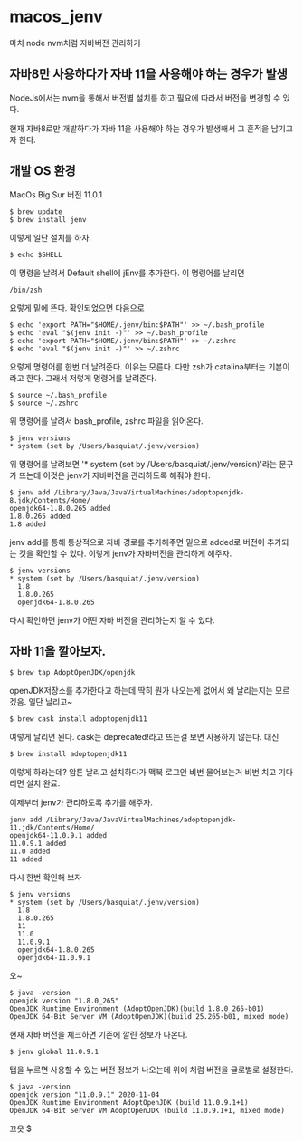 # macos_jenv
마치 node nvm처럼 자바버전 관리하기

## 자바8만 사용하다가 자바 11을 사용해야 하는 경우가 발생

NodeJs에서는 nvm을 통해서 버전별 설치를 하고 필요에 따라서 버전을 변경할 수 있다.

현재 자바8로만 개발하다가 자바 11을 사용해야 하는 경우가 발생해서 그 흔적을 남기고자 한다.

## 개발 OS 환경

MacOs Big Sur 버전 11.0.1

```
$ brew update
$ brew install jenv
```

이렇게 일단 설치를 하자.

```
$ echo $SHELL
```
이 명령을 날려서 Default shell에 jEnv를 추가한다.
이 명령어를 날리면

```
/bin/zsh
```

요렇게 밑에 뜬다. 확인되었으면 다음으로

```
$ echo 'export PATH="$HOME/.jenv/bin:$PATH"' >> ~/.bash_profile
$ echo 'eval "$(jenv init -)"' >> ~/.bash_profile
$ echo 'export PATH="$HOME/.jenv/bin:$PATH"' >> ~/.zshrc
$ echo 'eval "$(jenv init -)"' >> ~/.zshrc
```

요렇게 명령어를 한번 더 날려준다.
이유는 모른다. 다만 zsh가 catalina부터는 기본이라고 한다. 그래서 저렇게 명령어를 날려준다.

```
$ source ~/.bash_profile
$ source ~/.zshrc
```

위 명령어를 날려서 bash_profile, zshrc 파일을 읽어온다.

```
$ jenv versions
* system (set by /Users/basquiat/.jenv/version)
```

위 명령어를 날려보면 '* system (set by /Users/basquiat/.jenv/version)'라는 문구가 뜨는데 이것은 jenv가 자바버전을 관리하도록 해줘야 한다.

```
$ jenv add /Library/Java/JavaVirtualMachines/adoptopenjdk-8.jdk/Contents/Home/
openjdk64-1.8.0.265 added
1.8.0.265 added
1.8 added
```

jenv add를 통해 통상적으로 자바 경로를 추가해주면 밑으로 added로 버전이 추가되는 것을 확인할 수 있다. 이렇게 jenv가 자바버전을 관리하게 해주자.

```
$ jenv versions
* system (set by /Users/basquiat/.jenv/version)
  1.8
  1.8.0.265
  openjdk64-1.8.0.265
```

다시 확인하면 jenv가 어떤 자바 버전을 관리하는지 알 수 있다.


## 자바 11을 깔아보자.

```
$ brew tap AdoptOpenJDK/openjdk 
```

openJDK저장소를 추가한다고 하는데 딱히 뭔가 나오는게 없어서 왜 날리는지는 모르겠음. 일단 날리고~

```
$ brew cask install adoptopenjdk11
```

여렇게 날리면 된다. cask는 deprecated!라고 뜨는걸 보면 사용하지 않는다. 대신 

```
$ brew install adoptopenjdk11
```

이렇게 하라는데? 암튼 날리고 설치하다가 맥북 로그인 비번 물어보는거 비번 치고 기다리면 설치 완료.

이제부터 jenv가 관리하도록 추가를 해주자.

```
jenv add /Library/Java/JavaVirtualMachines/adoptopenjdk-11.jdk/Contents/Home/
openjdk64-11.0.9.1 added
11.0.9.1 added
11.0 added
11 added
```

다시 한번 확인해 보자

```
$ jenv versions
* system (set by /Users/basquiat/.jenv/version)
  1.8
  1.8.0.265
  11
  11.0
  11.0.9.1
  openjdk64-1.8.0.265
  openjdk64-11.0.9.1
```

오~

```
$ java -version
openjdk version "1.8.0_265"
OpenJDK Runtime Environment (AdoptOpenJDK)(build 1.8.0_265-b01)
OpenJDK 64-Bit Server VM (AdoptOpenJDK)(build 25.265-b01, mixed mode)
```

현재 자바 버전을 체크하면 기존에 깔린 정보가 나온다.

```
$ jenv global 11.0.9.1
```

탭을 누르면 사용할 수 있는 버전 정보가 나오는데 위에 처럼 버전을 글로벌로 설정한다.

```
$ java -version
openjdk version "11.0.9.1" 2020-11-04
OpenJDK Runtime Environment AdoptOpenJDK (build 11.0.9.1+1)
OpenJDK 64-Bit Server VM AdoptOpenJDK (build 11.0.9.1+1, mixed mode)
```

끄읏
$ 
